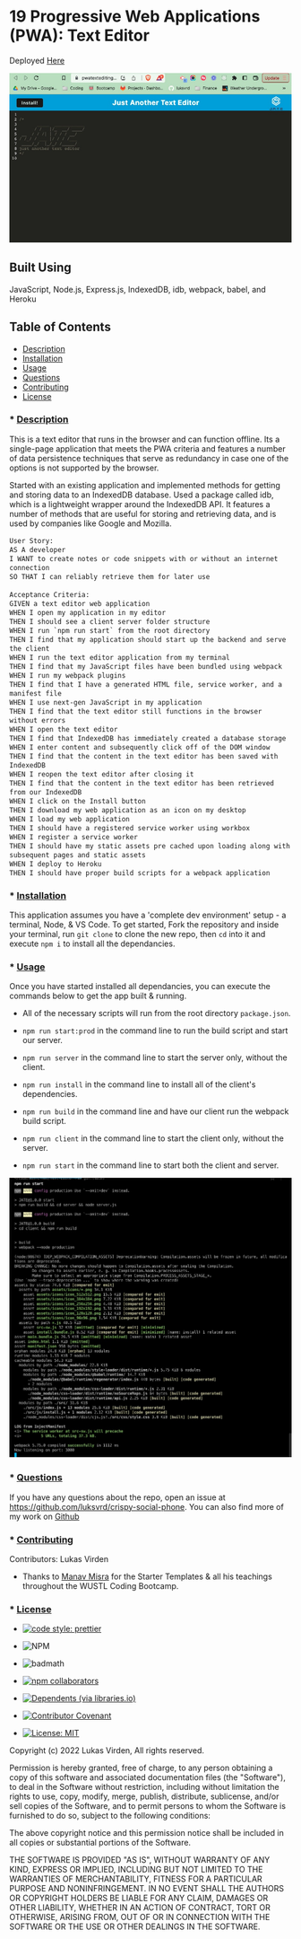 # 19 Progressive Web Applications (PWA): Text Editor

Deployed [Here](https://pwatextediting.herokuapp.com/)

![J.A.T.E.](https://github.com/luksvrd/Text-Editor-PWA/blob/main/jate.jpg)


## Built Using

JavaScript, Node.js, Express.js, IndexedDB, idb, webpack, babel, and Heroku

## Table of Contents

- [Description](#description)
- [Installation](#installation)
- [Usage](#usage)
- [Questions](#questions)
- [Contributing](#contributing)
- [License](#license)

### \* [Description](#description)

This is a text editor that runs in the browser and can function offline. Its a single-page application that meets the PWA criteria and features a number of data persistence techniques that serve as redundancy in case one of the options is not supported by the browser.

Started with an existing application and implemented methods for getting and storing data to an IndexedDB database. Used a package called idb, which is a lightweight wrapper around the IndexedDB API. It features a number of methods that are useful for storing and retrieving data, and is used by companies like Google and Mozilla.

```
User Story:
AS A developer
I WANT to create notes or code snippets with or without an internet connection
SO THAT I can reliably retrieve them for later use

Acceptance Criteria:
GIVEN a text editor web application
WHEN I open my application in my editor
THEN I should see a client server folder structure
WHEN I run `npm run start` from the root directory
THEN I find that my application should start up the backend and serve the client
WHEN I run the text editor application from my terminal
THEN I find that my JavaScript files have been bundled using webpack
WHEN I run my webpack plugins
THEN I find that I have a generated HTML file, service worker, and a manifest file
WHEN I use next-gen JavaScript in my application
THEN I find that the text editor still functions in the browser without errors
WHEN I open the text editor
THEN I find that IndexedDB has immediately created a database storage
WHEN I enter content and subsequently click off of the DOM window
THEN I find that the content in the text editor has been saved with IndexedDB
WHEN I reopen the text editor after closing it
THEN I find that the content in the text editor has been retrieved from our IndexedDB
WHEN I click on the Install button
THEN I download my web application as an icon on my desktop
WHEN I load my web application
THEN I should have a registered service worker using workbox
WHEN I register a service worker
THEN I should have my static assets pre cached upon loading along with subsequent pages and static assets
WHEN I deploy to Heroku
THEN I should have proper build scripts for a webpack application

```

### \* [Installation](#installation)

This application assumes you have a 'complete dev environment' setup - a terminal, Node, & VS Code. To get started, Fork the repository and inside your terminal, run `git clone` to clone the new repo, then `cd` into it and execute `npm i` to install all the dependancies.

### \* [Usage](#usage)

Once you have started installed all dependancies, you can execute the commands below to get the app built & running.

* All of the necessary scripts will run from the root directory `package.json`.

* `npm run start:prod` in the command line to run the build script and start our server.

* `npm run server` in the command line to start the server only, without the client.

* `npm run install` in the command line to install all of the client's dependencies.

* `npm run build` in the command line and have our client run the webpack build script.

* `npm run client` in the command line to start the client only, without the server.

* `npm run start` in the command line to start both the client and server.

![npm](https://github.com/luksvrd/Text-Editor-PWA/blob/main/npm.jpg)

### \* [Questions](#questions)

If you have any questions about the repo, open an issue at https://github.com/luksvrd/crispy-social-phone. You can also find more of my work on [Github](https://github.com/luksvrd)

### \* [Contributing](#contributing)

Contributors: Lukas Virden

- Thanks to [Manav Misra](https://github.com/manavm1990/html-css-practice) for the Starter Templates & all his teachings throughout the WUSTL Coding Bootcamp.

### \* [License](#license)

- [![code style: prettier](https://img.shields.io/badge/code_style-prettier-ff69b4.svg?style=flat-square)](https://github.com/prettier/prettier)
- ![NPM](https://img.shields.io/npm/l/inquirer?style=plastic)
- ![badmath](https://img.shields.io/github/languages/top/lernantino/badmath)
- [![npm collaborators](https://img.shields.io/npm/collaborators/inquirer)](https://www.npmjs.com/package/inquirer)
- [![Dependents (via libraries.io)](https://img.shields.io/librariesio/dependents/npm/inquirer)](https://www.npmjs.com/package/inquirer)
- [![Contributor Covenant](https://img.shields.io/badge/Contributor%20Covenant-2.1-4baaaa.svg)](code_of_conduct.md)

- [![License: MIT](https://img.shields.io/badge/License-MIT-yellow.svg)](https://opensource.org/licenses/MIT)

Copyright (c) 2022 Lukas Virden, All rights reserved.

Permission is hereby granted, free of charge, to any person obtaining a copy of this software and associated documentation files (the "Software"), to deal in the Software without restriction, including without limitation the rights to use, copy, modify, merge, publish, distribute, sublicense, and/or sell copies of the Software, and to permit persons to whom the Software is furnished to do so, subject to the following conditions:

The above copyright notice and this permission notice shall be included in all copies or substantial portions of the Software.

THE SOFTWARE IS PROVIDED "AS IS", WITHOUT WARRANTY OF ANY KIND, EXPRESS OR IMPLIED, INCLUDING BUT NOT LIMITED TO THE WARRANTIES OF MERCHANTABILITY, FITNESS FOR A PARTICULAR PURPOSE AND NONINFRINGEMENT. IN NO EVENT SHALL THE AUTHORS OR COPYRIGHT HOLDERS BE LIABLE FOR ANY CLAIM, DAMAGES OR OTHER LIABILITY, WHETHER IN AN ACTION OF CONTRACT, TORT OR OTHERWISE, ARISING FROM, OUT OF OR IN CONNECTION WITH THE SOFTWARE OR THE USE OR OTHER DEALINGS IN THE SOFTWARE.
